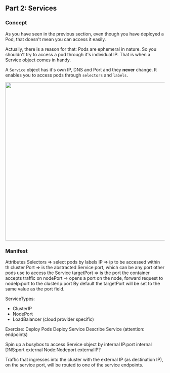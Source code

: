 ## Part 2: Services

### Concept ###

As you have seen in the previous section, even though you have deployed a Pod, that doesn't mean you can access it easily.

Actually, there is a reason for that: Pods are ephemeral in nature. So you shouldn't try to access a pod through it's individual IP. That is when a Service object comes in handy.

A `Service` object has it's own IP, DNS and Port and they **never** change. It enables you to access pods through `selectors` and `labels`.

<img src="https://github.com/actfong/k8s-workshop/blob/master/k8s-service.png?raw=true" width="700" height="500"/>

### Manifest ###

Attributes
Selectors => select pods by labels
IP => ip to be accessed within th cluster
Port => is the abstracted Service port, which can be any port other pods use to access the Service
targetPort => is the port the container accepts traffic on
nodePort => opens a port on the node, forward request to nodeIp:port to the clusterIp:port
By default the targetPort will be set to the same value as the port field.

ServiceTypes:
- ClusterIP
- NodePort
- LoadBalancer (cloud provider specific)

Exercise:
Deploy Pods
Deploy Service
Describe Service (attention: endpoints)

Spin up a busybox to access Service object by
  internal IP:port
  internal DNS:port
  external Node:Nodeport
  externalIP?

Traffic that ingresses into the cluster with the external IP (as destination IP), on the service port, will be routed to one of the service endpoints. 

